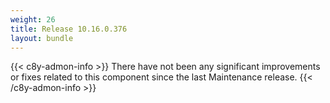 ```yaml
---
weight: 26
title: Release 10.16.0.376
layout: bundle
---
```


<!--10.16.0.370-10.16.0.376-->

{{< c8y-admon-info >}}
There have not been any significant improvements or fixes related to this component since the last Maintenance release.
{{< /c8y-admon-info >}}
